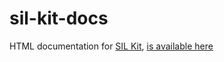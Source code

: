 # sil-kit-docs
HTML documentation for [SIL Kit](https://github.com/vectorgrp/sil-kit), [is available here](https://vectorgrp.github.io/sil-kit-docs/)

